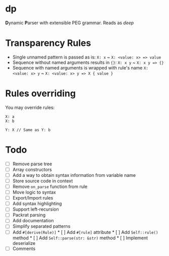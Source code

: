 # dp
**D**ynamic **P**arser with extensible PEG grammar. Reads as *deep*

# Transparency Rules
* Single unnamed pattern is passed as is:
  `X: x` ~ `X: <value: x> => value`
* Sequence without named arguments results in `{}`:
  `X: x y` ~ `X: x y => {}`
* Sequence with named arguments is wrapped with rule's name
  `X: <value: x> y` ~ `X: <value: x> y => X { value }`

# Rules overriding
You may override rules:
```
X: a
X: b

Y: X // Same as Y: b
```

# Todo
* [ ] Remove parse tree
* [ ] Array constructors
* [ ] Add a way to obtain syntax information from variable name
* [ ] Store source code in context
* [ ] Remove `on_parse` function from rule
* [ ] Move logic to syntax
* [ ] Export/Import rules
* [ ] Add syntax highlighting
* [ ] Support left-recursion
* [ ] Packrat parsing
* [ ] Add documentation
* [ ] Simplify separated patterns
* [ ] Add `#[derive(Rule)]`
      * [ ] Add `#[rule]` attribute
	  * [ ] Add `Self::rule()` method
	  * [ ] Add `Self::parse(str: &str)` method
      * [ ] Implement deserialize
* [ ] Comments